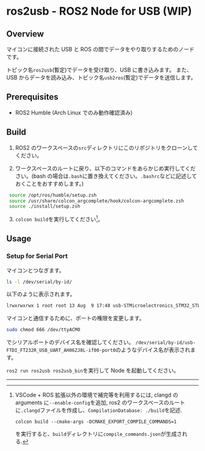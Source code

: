 # ros2usb - ROS2 Node for USB (WIP)

## Overview

マイコンに接続された USB と ROS の間でデータをやり取りするためのノードです。

トピック名`ros2usb`(暫定)でデータを受け取り、USB に書き込みます。
また、USB からデータを読み込み、トピック名`usb2ros`(暫定)でデータを送信します。

## Prerequisites

- ROS2 Humble (Arch Linux でのみ動作確認済み)

## Build

1. ROS2 のワークスペースの`src`ディレクトリにこのリポジトリをクローンしてください。

2. ワークスペースのルートに戻り、以下のコマンドをあらかじめ実行してください。(bash の場合は`.bash`に置き換えてください。`.bashrc`などに記述しておくことをおすすめします。)

```sh
 source /opt/ros/humble/setup.zsh
 source /usr/share/colcon_argcomplete/hook/colcon-argcomplete.zsh
 source ./install/setup.zsh
```

3. `colcon build`を実行してください[^1]。

## Usage

### Setup for Serial Port

マイコンとつなぎます。

```bash
ls -l /dev/serial/by-id/
```

以下のように表示されます。

```bash
lrwxrwxrwx 1 root root 13 Aug  9 17:48 usb-STMicroelectronics_STM32_STLink_0670FF554849844987183740-if02 -> ../../ttyACM0
```

マイコンと通信するために、ポートの権限を変更します。

```bash
sudo chmod 666 /dev/ttyACM0
```

でシリアルポートのデバイス名を確認してください。
`/dev/serial/by-id/usb-FTDI_FT232R_USB_UART_AH06ZJ8L-if00-port0`のようなデバイス名が表示されます。

`ros2 run ros2usb ros2usb_bin`を実行して Node を起動してください。

---

[^1]:
    VSCode + ROS 拡張以外の環境で補完等を利用するには, clangd の arguments に`--enable-config`を追加, ros2 のワークスペースのルートに`.clangd`ファイルを作成し、`CompilationDatabase: ./build`を記述.

    ```
    colcon build --cmake-args -DCMAKE_EXPORT_COMPILE_COMMANDS=1

    ```

    を実行すると、`build`ディレクトリに`compile_commands.json`が生成される.
